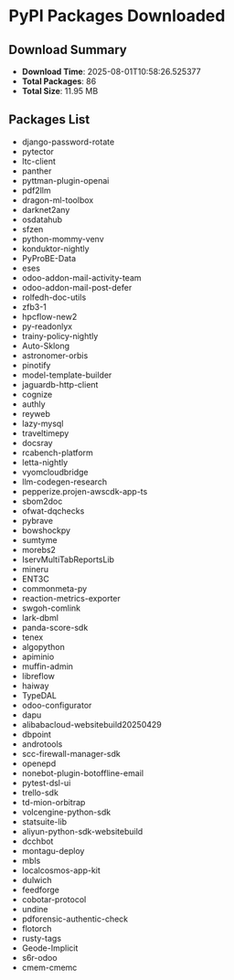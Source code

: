 # PyPI Packages Downloaded

## Download Summary
- **Download Time**: 2025-08-01T10:58:26.525377
- **Total Packages**: 86
- **Total Size**: 11.95 MB

## Packages List
- django-password-rotate
- pytector
- ltc-client
- panther
- pyttman-plugin-openai
- pdf2llm
- dragon-ml-toolbox
- darknet2any
- osdatahub
- sfzen
- python-mommy-venv
- konduktor-nightly
- PyProBE-Data
- eses
- odoo-addon-mail-activity-team
- odoo-addon-mail-post-defer
- rolfedh-doc-utils
- zfb3-1
- hpcflow-new2
- py-readonlyx
- trainy-policy-nightly
- Auto-Sklong
- astronomer-orbis
- pinotify
- model-template-builder
- jaguardb-http-client
- cognize
- authly
- reyweb
- lazy-mysql
- traveltimepy
- docsray
- rcabench-platform
- letta-nightly
- vyomcloudbridge
- llm-codegen-research
- pepperize.projen-awscdk-app-ts
- sbom2doc
- ofwat-dqchecks
- pybrave
- bowshockpy
- sumtyme
- morebs2
- IservMultiTabReportsLib
- mineru
- ENT3C
- commonmeta-py
- reaction-metrics-exporter
- swgoh-comlink
- lark-dbml
- panda-score-sdk
- tenex
- algopython
- apiminio
- muffin-admin
- libreflow
- haiway
- TypeDAL
- odoo-configurator
- dapu
- alibabacloud-websitebuild20250429
- dbpoint
- androtools
- scc-firewall-manager-sdk
- openepd
- nonebot-plugin-botoffline-email
- pytest-dsl-ui
- trello-sdk
- td-mion-orbitrap
- volcengine-python-sdk
- statsuite-lib
- aliyun-python-sdk-websitebuild
- dcchbot
- montagu-deploy
- mbls
- localcosmos-app-kit
- dulwich
- feedforge
- cobotar-protocol
- undine
- pdforensic-authentic-check
- flotorch
- rusty-tags
- Geode-Implicit
- s6r-odoo
- cmem-cmemc
